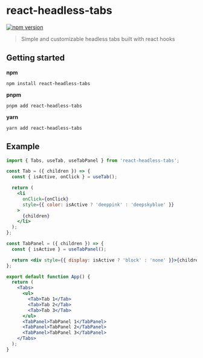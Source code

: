 # react-headless-tabs

[![npm version](https://badge.fury.io/js/react-headless-tabs.svg)](https://badge.fury.io/js/react-headless-tabs)

> Simple and customizable headless tabs built with react hooks

## Getting started

**npm**

```
npm install react-headless-tabs
```

**pnpm**

```
pnpm add react-headless-tabs
```

**yarn**

```
yarn add react-headless-tabs
```

## Example

```jsx
import { Tabs, useTab, useTabPanel } from 'react-headless-tabs';

const Tab = ({ children }) => {
  const { isActive, onClick } = useTab();

  return (
    <li
      onClick={onClick}
      style={{ color: isActive ? 'deeppink' : 'deepskyblue' }}
    >
      {children}
    </li>
  );
};

const TabPanel = ({ children }) => {
  const { isActive } = useTabPanel();

  return <div style={{ display: isActive ? 'block' : 'none' }}>{children}</div>;
};

export default function App() {
  return (
    <Tabs>
      <ul>
        <Tab>Tab 1</Tab>
        <Tab>Tab 2</Tab>
        <Tab>Tab 3</Tab>
      </ul>
      <TabPanel>TabPanel 1</TabPanel>
      <TabPanel>TabPanel 2</TabPanel>
      <TabPanel>TabPanel 3</TabPanel>
    </Tabs>
  );
}
```
